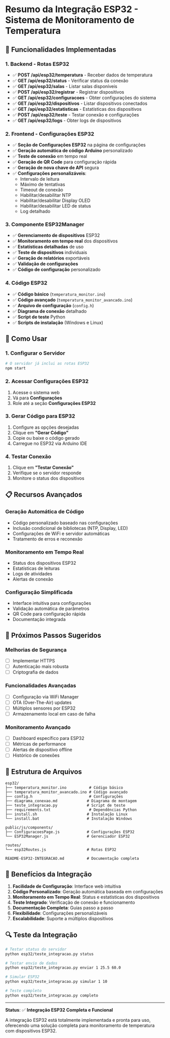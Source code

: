 # Resumo da Integração ESP32 - Sistema de Monitoramento de Temperatura

## 🎯 Funcionalidades Implementadas

### 1. **Backend - Rotas ESP32**
- ✅ **POST /api/esp32/temperatura** - Receber dados de temperatura
- ✅ **GET /api/esp32/status** - Verificar status da conexão
- ✅ **GET /api/esp32/salas** - Listar salas disponíveis
- ✅ **POST /api/esp32/registrar** - Registrar dispositivos
- ✅ **GET /api/esp32/configuracoes** - Obter configurações do sistema
- ✅ **GET /api/esp32/dispositivos** - Listar dispositivos conectados
- ✅ **GET /api/esp32/estatisticas** - Estatísticas dos dispositivos
- ✅ **POST /api/esp32/teste** - Testar conexão e configurações
- ✅ **GET /api/esp32/logs** - Obter logs de dispositivos

### 2. **Frontend - Configurações ESP32**
- ✅ **Seção de Configurações ESP32** na página de configurações
- ✅ **Geração automática de código Arduino** personalizado
- ✅ **Teste de conexão** em tempo real
- ✅ **Geração de QR Code** para configuração rápida
- ✅ **Geração de nova chave de API** segura
- ✅ **Configurações personalizáveis**:
  - Intervalo de leitura
  - Máximo de tentativas
  - Timeout de conexão
  - Habilitar/desabilitar NTP
  - Habilitar/desabilitar Display OLED
  - Habilitar/desabilitar LED de status
  - Log detalhado

### 3. **Componente ESP32Manager**
- ✅ **Gerenciamento de dispositivos** ESP32
- ✅ **Monitoramento em tempo real** dos dispositivos
- ✅ **Estatísticas detalhadas** de uso
- ✅ **Teste de dispositivos** individuais
- ✅ **Geração de relatórios** exportáveis
- ✅ **Validação de configurações**
- ✅ **Código de configuração** personalizado

### 4. **Código ESP32**
- ✅ **Código básico** (`temperatura_monitor.ino`)
- ✅ **Código avançado** (`temperatura_monitor_avancado.ino`)
- ✅ **Arquivo de configuração** (`config.h`)
- ✅ **Diagrama de conexão** detalhado
- ✅ **Script de teste** Python
- ✅ **Scripts de instalação** (Windows e Linux)

## 🔧 Como Usar

### 1. **Configurar o Servidor**
```bash
# O servidor já inclui as rotas ESP32
npm start
```

### 2. **Acessar Configurações ESP32**
1. Acesse o sistema web
2. Vá para **Configurações**
3. Role até a seção **Configurações ESP32**

### 3. **Gerar Código para ESP32**
1. Configure as opções desejadas
2. Clique em **"Gerar Código"**
3. Copie ou baixe o código gerado
4. Carregue no ESP32 via Arduino IDE

### 4. **Testar Conexão**
1. Clique em **"Testar Conexão"**
2. Verifique se o servidor responde
3. Monitore o status dos dispositivos

## 📋 Recursos Avançados

### **Geração Automática de Código**
- Código personalizado baseado nas configurações
- Inclusão condicional de bibliotecas (NTP, Display, LED)
- Configurações de WiFi e servidor automáticas
- Tratamento de erros e reconexão

### **Monitoramento em Tempo Real**
- Status dos dispositivos ESP32
- Estatísticas de leituras
- Logs de atividades
- Alertas de conexão

### **Configuração Simplificada**
- Interface intuitiva para configurações
- Validação automática de parâmetros
- QR Code para configuração rápida
- Documentação integrada

## 🚀 Próximos Passos Sugeridos

### **Melhorias de Segurança**
- [ ] Implementar HTTPS
- [ ] Autenticação mais robusta
- [ ] Criptografia de dados

### **Funcionalidades Avançadas**
- [ ] Configuração via WiFi Manager
- [ ] OTA (Over-The-Air) updates
- [ ] Múltiplos sensores por ESP32
- [ ] Armazenamento local em caso de falha

### **Monitoramento Avançado**
- [ ] Dashboard específico para ESP32
- [ ] Métricas de performance
- [ ] Alertas de dispositivo offline
- [ ] Histórico de conexões

## 📁 Estrutura de Arquivos

```
esp32/
├── temperatura_monitor.ino          # Código básico
├── temperatura_monitor_avancado.ino # Código avançado
├── config.h                         # Configurações
├── diagrama_conexao.md             # Diagrama de montagem
├── teste_integracao.py             # Script de teste
├── requirements.txt                 # Dependências Python
├── install.sh                      # Instalação Linux
└── install.bat                     # Instalação Windows

public/js/components/
├── ConfiguracoesPage.js            # Configurações ESP32
└── ESP32Manager.js                 # Gerenciador ESP32

routes/
└── esp32Routes.js                  # Rotas ESP32

README-ESP32-INTEGRACAO.md          # Documentação completa
```

## 🎉 Benefícios da Integração

1. **Facilidade de Configuração**: Interface web intuitiva
2. **Código Personalizado**: Geração automática baseada em configurações
3. **Monitoramento em Tempo Real**: Status e estatísticas dos dispositivos
4. **Teste Integrado**: Verificação de conexão e funcionamento
5. **Documentação Completa**: Guias passo a passo
6. **Flexibilidade**: Configurações personalizáveis
7. **Escalabilidade**: Suporte a múltiplos dispositivos

## 🔍 Teste da Integração

```bash
# Testar status do servidor
python esp32/teste_integracao.py status

# Testar envio de dados
python esp32/teste_integracao.py enviar 1 25.5 60.0

# Simular ESP32
python esp32/teste_integracao.py simular 1 10

# Teste completo
python esp32/teste_integracao.py completo
```

---

**Status**: ✅ **Integração ESP32 Completa e Funcional**

A integração ESP32 está totalmente implementada e pronta para uso, oferecendo uma solução completa para monitoramento de temperatura com dispositivos ESP32. 